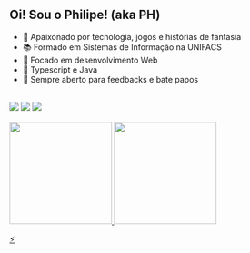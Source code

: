 ## Oi! Sou o Philipe! (aka PH)

-   💚 Apaixonado por tecnologia, jogos e histórias de fantasia
-   📚 Formado em Sistemas de Informação na UNIFACS
-   🗻 Focado em desenvolvimento Web
-   🌱 Typescript e Java
-   🕺 Sempre aberto para feedbacks e bate papos

<div> 
  <br>
  <a href="https://twitter.com/imph_ill" target="_blank"><img src="https://img.shields.io/badge/-Twitter-%231DA1F2?style=for-the-badge&logo=twitter&logoColor=white&target=_blank" target="_blank"></a>
  <a href = "mailto:philipe_02@hotmail.com"><img src="https://img.shields.io/badge/-hotmail-%23333?style=for-the-badge&logo=gmail&logoColor=white" target="_blank"/></a>
  <a href="https://www.linkedin.com/in/philipe-santos-b6985116a/" target="_blank"><img src="https://img.shields.io/badge/-LinkedIn-%230077B5?style=for-the-badge&logo=linkedin&logoColor=white" target="_blank"></a>
</div>

<div>
<br>
  <a href="https://github.com/philipe02">
  <img height="180em" src="https://github-readme-stats.vercel.app/api?username=philipe02&count_private=true&include_all_commits=true&show_icons=true&theme=merko"/>
  <img height="180em" src="https://github-readme-stats.vercel.app/api/top-langs/?username=philipe02&theme=merko&layout=compact"/>
</div>

⚡
